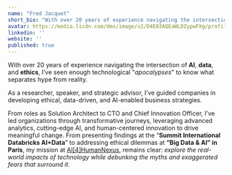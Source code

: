```yaml
---
name: "Fred Jacquet"
short_bio: "With over 20 years of experience navigating the intersection of **AI**, **data**, and **ethics**, I’ve seen enough technological '*apocalypses*' to know what separates hype from reality."
avatar: https://media.licdn.com/dms/image/v2/D4E03AQEaWLDZypwFXg/profile-displayphoto-shrink_400_400/profile-displayphoto-shrink_400_400/0/1725688411931?e=1739404800&v=beta&t=6v5sd5077KZPkWn1XSY5CpxR38jRqxrDVNShDmJ3g0Y
linkedin: ''
website: ''
published: true
---
```


With over 20 years of experience navigating the intersection of **AI**, **data**, and **ethics**, I’ve seen enough technological "*apocalypses*" to know what separates hype from reality. 

As a researcher, speaker, and strategic advisor, I’ve guided companies in developing ethical, data-driven, and AI-enabled business strategies. 

From roles as Solution Architect to CTO and Chief Innovation Officer, I’ve led organizations through transformative journeys, leveraging advanced analytics, cutting-edge AI, and human-centered innovation to drive meaningful change.
From presenting findings at the “**Summit International Databricks AI+Data**” to addressing ethical dilemmas at **“Big Data & AI” in Paris**, my mission at [AI[4]HumanNexus](https://www.linkedin.com/in/jacquetfred/), remains clear: *explore the real-world impacts of technology while debunking the myths and exaggerated fears that surround it*.
